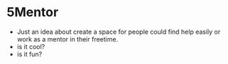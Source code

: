 # 5Mentor
- Just an idea about create a space for people could find help easily or work as a mentor in their freetime.
- is it cool?
- is it fun?
